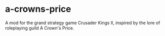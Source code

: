 # a-crowns-price
A mod for the grand strategy game Crusader Kings II, inspired by the lore of roleplaying guild A Crown's Price.
